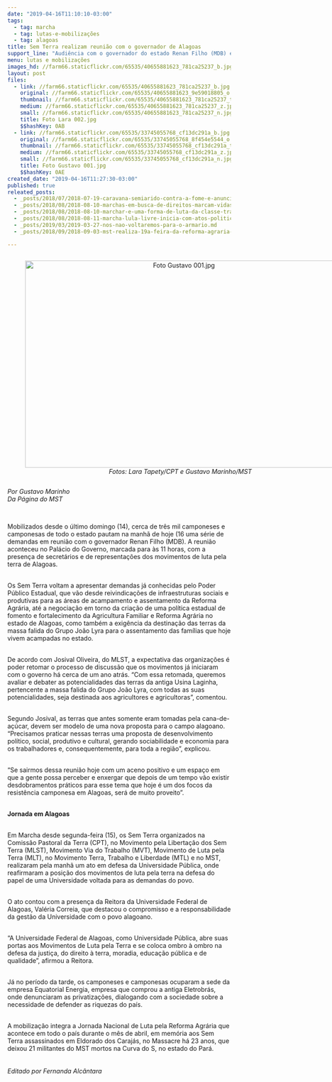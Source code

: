 ```yaml
---
date: "2019-04-16T11:10:10-03:00"
tags:
  - tag: marcha
  - tag: lutas-e-mobilizações
  - tag: alagoas
title: Sem Terra realizam reunião com o governador de Alagoas
support_line: "Audiência com o governador do estado Renan Filho (MDB) está marcada para às 11 horas desta terça-feira no Palácio do Governo, em Maceió"
menu: lutas e mobilizações
images_hd: //farm66.staticflickr.com/65535/40655881623_781ca25237_b.jpg
layout: post
files:
  - link: //farm66.staticflickr.com/65535/40655881623_781ca25237_b.jpg
    original: //farm66.staticflickr.com/65535/40655881623_9e59018805_o.jpg
    thumbnail: //farm66.staticflickr.com/65535/40655881623_781ca25237_t.jpg
    medium: //farm66.staticflickr.com/65535/40655881623_781ca25237_z.jpg
    small: //farm66.staticflickr.com/65535/40655881623_781ca25237_n.jpg
    title: Foto Lara 002.jpg
    $$hashKey: 0AB
  - link: //farm66.staticflickr.com/65535/33745055768_cf13dc291a_b.jpg
    original: //farm66.staticflickr.com/65535/33745055768_8f454e5544_o.jpg
    thumbnail: //farm66.staticflickr.com/65535/33745055768_cf13dc291a_t.jpg
    medium: //farm66.staticflickr.com/65535/33745055768_cf13dc291a_z.jpg
    small: //farm66.staticflickr.com/65535/33745055768_cf13dc291a_n.jpg
    title: Foto Gustavo 001.jpg
    $$hashKey: 0AE
created_date: "2019-04-16T11:27:30-03:00"
published: true
releated_posts:
  - _posts/2018/07/2018-07-19-caravana-semiarido-contra-a-fome-e-anunciada-em-ato-politico-da-marcha-lula-livre.md
  - _posts/2018/08/2018-08-10-marchas-em-busca-de-direitos-marcam-vidas-de-sem-terra.md
  - _posts/2018/08/2018-08-10-marchar-e-uma-forma-de-luta-da-classe-trabalhadora-em-todo-o-mundo.md
  - _posts/2018/08/2018-08-11-marcha-lula-livre-inicia-com-atos-politicos.md
  - _posts/2019/03/2019-03-27-nos-nao-voltaremos-para-o-armario.md
  - _posts/2018/09/2018-09-03-mst-realiza-19a-feira-da-reforma-agraria-em-maceio.md

---
```

<div style="text-align:center">
<figure class="image" style="display:inline-block"><img alt="Foto Gustavo 001.jpg" height="467" src="//farm66.staticflickr.com/65535/33745055768_cf13dc291a_b.jpg" width="700" />
<figcaption><em>Fotos: Lara Tapety/CPT e Gustavo Marinho/MST</em></figcaption>
</figure>
</div>

<p><em>Por Gustavo Marinho<br />
Da P&aacute;gina do MST</em></p>

<p>&nbsp;</p>

<p>Mobilizados desde o &uacute;ltimo domingo (14), cerca de tr&ecirc;s mil camponeses e camponesas de todo o estado pautam na manh&atilde; de hoje (16 uma s&eacute;rie de demandas em reuni&atilde;o com o governador Renan Filho (MDB). A reuni&atilde;o aconteceu no Pal&aacute;cio do Governo, marcada para &agrave;s 11 horas, com a presen&ccedil;a de secret&aacute;rios e de representa&ccedil;&otilde;es dos movimentos de luta pela terra de Alagoas.<br />
&nbsp;</p>

<p>Os Sem Terra voltam a apresentar demandas j&aacute; conhecidas pelo Poder P&uacute;blico Estadual, que v&atilde;o desde reivindica&ccedil;&otilde;es de infraestruturas sociais e produtivas para as &aacute;reas de acampamento e assentamento da Reforma Agr&aacute;ria, at&eacute; a negocia&ccedil;&atilde;o em torno da cria&ccedil;&atilde;o de uma pol&iacute;tica estadual de fomento e fortalecimento da Agricultura Familiar e Reforma Agr&aacute;ria no estado de Alagoas, como tamb&eacute;m a exig&ecirc;ncia da destina&ccedil;&atilde;o das terras da massa falida do Grupo Jo&atilde;o Lyra para o assentamento das fam&iacute;lias que hoje vivem acampadas no estado.</p>

<p><br />
De acordo com Josival Oliveira, do MLST, a expectativa das organiza&ccedil;&otilde;es &eacute; poder retomar o processo de discuss&atilde;o que os movimentos j&aacute; iniciaram com o governo h&aacute; cerca de um ano atr&aacute;s. &ldquo;Com essa retomada, queremos avaliar e debater as potencialidades das terras da antiga Usina Laginha, pertencente a massa falida do Grupo Jo&atilde;o Lyra, com todas as suas potencialidades, seja destinada aos agricultores e agricultoras&rdquo;, comentou.</p>

<p><br />
Segundo Josival, as terras que antes somente eram tomadas pela cana-de-a&ccedil;&uacute;car, devem ser modelo de uma nova proposta para o campo alagoano. &ldquo;Precisamos praticar nessas terras uma proposta de desenvolvimento pol&iacute;tico, social, produtivo e cultural, gerando sociabilidade e economia para os trabalhadores e, consequentemente, para toda a regi&atilde;o&rdquo;, explicou.</p>

<p><br />
&ldquo;Se sairmos dessa reuni&atilde;o hoje com um aceno positivo e um espa&ccedil;o em que a gente possa perceber e enxergar que depois de um tempo v&atilde;o existir desdobramentos pr&aacute;ticos para esse tema que hoje &eacute; um dos focos da resist&ecirc;ncia camponesa em Alagoas, ser&aacute; de muito proveito&rdquo;.<br />
&nbsp;</p>

<p><strong>Jornada em Alagoas</strong></p>

<p><br />
Em Marcha desde segunda-feira (15), os Sem Terra organizados na Comiss&atilde;o Pastoral da Terra (CPT), no Movimento pela Liberta&ccedil;&atilde;o dos Sem Terra (MLST), Movimento Via do Trabalho (MVT), Movimento de Luta pela Terra (MLT), no Movimento Terra, Trabalho e Liberdade (MTL) e no MST, realizaram pela manh&atilde; um ato em defesa da Universidade P&uacute;blica, onde reafirmaram a posi&ccedil;&atilde;o dos movimentos de luta pela terra na defesa do papel de uma Universidade voltada para as demandas do povo.</p>

<p><br />
O ato contou com a presen&ccedil;a da Reitora da Universidade Federal de Alagoas, Val&eacute;ria Correia, que destacou o compromisso e a responsabilidade da gest&atilde;o da Universidade com o povo alagoano.</p>

<p><br />
&ldquo;A Universidade Federal de Alagoas, como Universidade P&uacute;blica, abre suas portas aos Movimentos de Luta pela Terra e se coloca ombro &agrave; ombro na defesa da justi&ccedil;a, do direito &agrave; terra, moradia, educa&ccedil;&atilde;o p&uacute;blica e de qualidade&rdquo;, afirmou a Reitora.</p>

<p><br />
J&aacute; no per&iacute;odo da tarde, os camponeses e camponesas ocuparam a sede da empresa Equatorial Energia, empresa que comprou a antiga Eletrobr&aacute;s, onde denunciaram as privatiza&ccedil;&otilde;es, dialogando com a sociedade sobre a necessidade de defender as riquezas do pa&iacute;s.</p>

<p><br />
A mobiliza&ccedil;&atilde;o integra a Jornada Nacional de Luta pela Reforma Agr&aacute;ria que acontece em todo o pa&iacute;s durante o m&ecirc;s de abril, em mem&oacute;ria aos Sem Terra assassinados em Eldorado dos Caraj&aacute;s, no Massacre h&aacute; 23 anos, que deixou 21 militantes do MST mortos na Curva do S, no estado do Par&aacute;.<br />
<br />
<br />
<em>Editado por Fernanda Alc&acirc;ntara</em></p>
